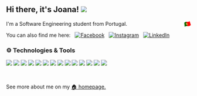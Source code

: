 ## Hi there, it's Joana! <img src="https://raw.githubusercontent.com/MartinHeinz/MartinHeinz/master/wave.gif" width="30px">

I'm a Software Engineering student from Portugal. &nbsp;<img style="float: right"  width="18" src="https://github.com/joanafonsogomes/joanafonsogomes/blob/main/flag.png">
<br/>

You can also find me here: &nbsp; [<img alt="Facebook" width="22px" src="https://cdn.jsdelivr.net/npm/simple-icons@3.13.0/icons/facebook.svg">](https://www.facebook.com/joaana.gomees/) &nbsp; [<img alt="Instagram" width="22px" src="https://cdn.jsdelivr.net/npm/simple-icons@v3/icons/instagram.svg">](https://www.instagram.com/jooanagoomes/) &nbsp; [<img alt="LinkedIn" width="22px" src="https://cdn.jsdelivr.net/npm/simple-icons@v3/icons/linkedin.svg">](https://www.linkedin.com/in/joana-afonso-gomes-b130751ba/)
<br/>
### :gear: Technologies & Tools

![](https://img.shields.io/badge/OS-Linux-informational?style=flat&logo=linux&logoColor=white&color=informational)
![](https://img.shields.io/badge/OS-Windows-informational?style=flat&logo=Windows&logoColor=white&color=informational)
![](https://img.shields.io/badge/OS-Windows-informational?style=flat&logo=macos&logoColor=white&color=informational)
![](https://img.shields.io/badge/Editor-VSCode-informational?style=flat&logo=visualstudiocode&logoColor=white&color=ff69b4)
![](https://img.shields.io/badge/Editor-IntelliJ_IDEA-informational?style=flat&logo=intellijidea&logoColor=white&color=ff69b4)
![](https://img.shields.io/badge/Code-Java-informational?style=flat&logo=java&logoColor=white&color=orange)
![](https://img.shields.io/badge/Code-Python-informational?style=flat&logo=python&logoColor=white&color=orange)
![](https://img.shields.io/badge/Code-JavaScript-informational?style=flat&logo=javascript&logoColor=white&color=orange)
![](https://img.shields.io/badge/Code-C-informational?style=flat&logo=c&logoColor=white&color=orange)
![](https://img.shields.io/badge/Code-C++-informational?style=flat&logo=cplusplus&logoColor=white&color=orange)
![](https://img.shields.io/badge/Code-C%23-informational?style=flat&logo=csharp&logoColor=white&color=orange)
![](https://img.shields.io/badge/Tools-Docker-informational?style=flat&logo=docker&logoColor=white&color=yellow)
![](https://img.shields.io/badge/Database-MySQL-informational?style=flat&logo=mysql&logoColor=white&color=brightgreen)
![](https://img.shields.io/badge/Database-MongoDB-informational?style=flat&logo=mongodb&logoColor=white&color=brightgreen)

<br/>

See more about me on my [:house: homepage.](https://joanafonsogomes.github.io/home/) 
